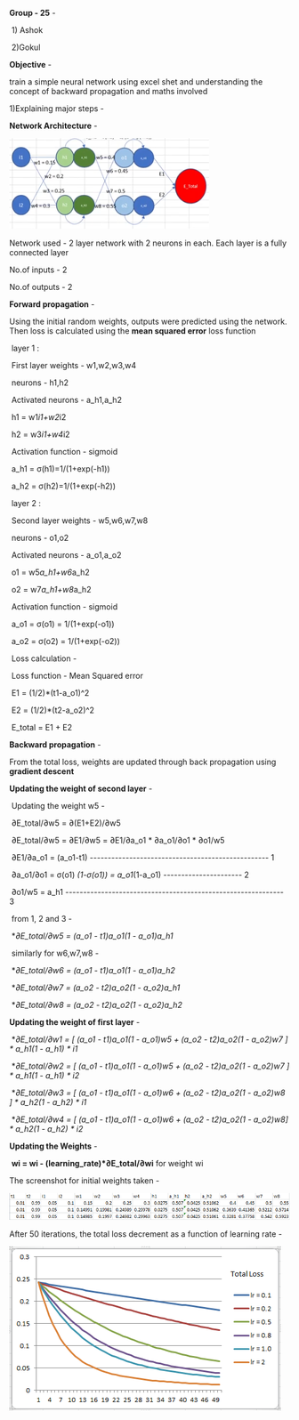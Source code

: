 **Group - 25** - 

​		1) Ashok

​		2)Gokul



**Objective** - 

train a simple neural network using excel shet and understanding the concept of backward propagation and maths involved 

1)Explaining major steps - 



**Network Architecture** -


![Alt text](Images/netwok.PNG?raw=true "Optional Title")

Network used - 2 layer network with 2 neurons in each. Each layer is a fully connected layer



No.of inputs - 2

No.of outputs - 2



**Forward propagation** - 

Using the initial random weights, outputs were predicted using the network. Then loss is calculated using the **mean squared error** loss function

​	layer 1 :

​			First layer weights - w1,w2,w3,w4

​			neurons - h1,h2

​			Activated neurons - a_h1,a_h2

​			h1 = w1*i1+w2*i2

​			h2 = w3*i1+w4*i2

​			Activation function - sigmoid

​			a_h1 = σ(h1)=1/(1+exp(-h1))

​			a_h2 = σ(h2)=1/(1+exp(-h2))

​	layer 2 :

​			Second layer weights - w5,w6,w7,w8

​			neurons - o1,o2

​			Activated neurons - a_o1,a_o2

​			o1 = w5*a_h1+w6*a_h2

​			o2 = w7*a_h1+w8*a_h2

​			Activation function - sigmoid

​			a_o1 = σ(o1) = 1/(1+exp(-o1))

​			a_o2 = σ(o2) = 1/(1+exp(-o2))

​	Loss calculation - 

​			Loss function - Mean Squared error

​			E1 = (1/2)*(t1-a_o1)^2

​			E2 = (1/2)*(t2-a_o2)^2

​			E_total = E1 + E2



**Backward propagation** - 

From the total loss, weights are updated through back propagation using **gradient descent**

**Updating the weight  of second layer**  - 

​	Updating the weight w5 - 

​	∂E_total/∂w5 =  ∂(E1+E2)/∂w5

​	∂E_total/∂w5 =  ∂E1/∂w5 = ∂E1/∂a_o1 * ∂a_o1/∂o1 *  ∂o1/w5

​	∂E1/∂a_o1 = (a_o1-t1)  -------------------------------------------------- 1

​	∂a_o1/∂o1 = σ(o1) *(1-σ(o1)) = a_o1*(1-a_o1)  ---------------------- 2

​	∂o1/w5 = a_h1 ------------------------------------------------------------- 3

​	from 1, 2 and 3 - 

​	**∂E_total/∂w5 =  (a_o1 - t1)*a_o1*(1 - a_o1)*a_h1**

​	similarly for w6,w7,w8 -

​	**∂E_total/∂w6 =  (a_o1 - t1)*a_o1*(1 - a_o1)*a_h2**

​	**∂E_total/∂w7 =  (a_o2 - t2)*a_o2*(1 - a_o2)*a_h1**

​	**∂E_total/∂w8 =  (a_o2 - t2)*a_o2*(1 - a_o2)*a_h2**

**Updating the weight  of first layer**  -

​	**∂E_total/∂w1 = [ (a_o1 - t1)*a_o1*(1 - a_o1)*w5 +   (a_o2 - t2)*a_o2*(1 - a_o2)*w7 ] * a_h1*(1 - a_h1) * i1**

​	**∂E_total/∂w2 = [ (a_o1 - t1)*a_o1*(1 - a_o1)*w5 +   (a_o2 - t2)*a_o2*(1 - a_o2)*w7 ] * a_h1*(1 - a_h1) * i2**

​	**∂E_total/∂w3 = [ (a_o1 - t1)*a_o1*(1 - a_o1)*w6 +    (a_o2 - t2)*a_o2*(1 - a_o2)*w8 ] * a_h2*(1 - a_h2) * i1**

​	**∂E_total/∂w4 = [ (a_o1 - t1)*a_o1*(1 - a_o1)*w6 +    (a_o2 - t2)*a_o2*(1 - a_o2)*w8] * a_h2*(1 - a_h2) * i2**

**Updating the Weights** - 

​	**wi = wi - (learning_rate)*∂E_total/∂wi** for weight wi

The screenshot for initial weights taken - 

![Alt text](Images/initial_weights.PNG?raw=true "Optional Title")

After 50 iterations, the total loss decrement as a function of learning rate - 


![Alt text](Images/total_loss_as_learning_rate.PNG?raw=true "Optional Title")



